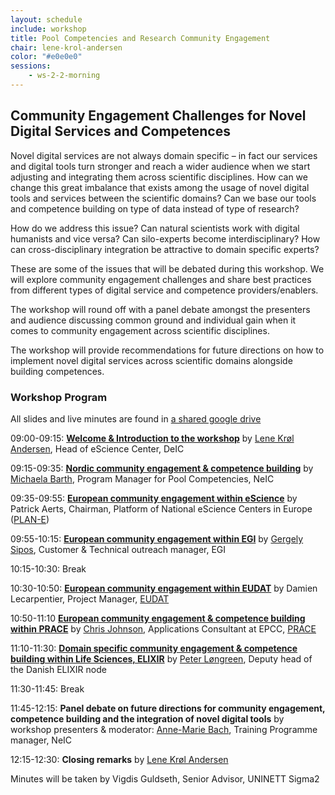```yaml
---
layout: schedule
include: workshop
title: Pool Competencies and Research Community Engagement
chair: lene-krol-andersen
color: "#e0e0e0"
sessions:
    - ws-2-2-morning
---
```


## Community Engagement Challenges for Novel Digital Services and Competences

<!--Modern research requires novel digital services and competences that combine
software, tools, data and computing across different institutions and across
heterogeneous environments. This session will explore the experiences from
different community engagement set-ups and share best practice on how these
digital services are integrated into our respective research communities
alongside the needed competences. This session will present challenges from
research communities, research infrastructure providers and data service
providers in their respective missions to enhance the use and implementation of
novel digital services. The workshop will host a panel debate between the
workshop speakers and workshop attendances, in order to openly reflect upon
existing challenges and best practices to improve community and competence
integration across disciplines, institutions and countries.
-->

Novel digital services are not always domain specific – in fact our services and digital tools turn stronger and reach a wider audience when we start adjusting and integrating them across scientific disciplines. How can we change this great imbalance that exists among the usage of novel digital tools and services between the scientific domains? Can we base our tools and competence building on type of data instead of type of research?

How do we address this issue? Can natural scientists work with digital humanists and vice versa? Can silo-experts become interdisciplinary? How can cross-disciplinary integration be attractive to domain specific experts?

These are some of the issues that will be debated during this workshop. We will explore community engagement challenges and share best practices from different types of digital service and competence providers/enablers.

The workshop will round off with a panel debate amongst the presenters and audience discussing common ground and individual gain when it comes to community engagement across scientific disciplines.

The workshop will provide recommendations for future directions on how to implement novel digital services across scientific domains alongside building competences.

<h3 id="agenda">Workshop Program</h3>

All slides and live minutes are found in <a href="https://drive.google.com/drive/folders/0B9tCS2R8WVYFN2cwVnVHdDZtT3M">a shared google drive</a>

09:00-09:15: 	<b><a href="https://drive.google.com/open?id=0B3_M8yUwSJDhbDl2aEVINUpWbVk">Welcome & Introduction to the workshop</a></b>
by <a href="http://neic2017.nordforsk.org/people/lene-krol-andersen/">Lene Krøl Andersen</a>, Head of eScience Center, DeIC

09:15-09:35: 	<b><a href="https://drive.google.com/open?id=1Y0H-HR7O3Pfc8h8ye6pi3vidi_PIrwOzCqJTVOtcCnU">Nordic community engagement & competence building</a></b>
by <a href="https://neic.nordforsk.org/about/team/#barth">Michaela Barth</a>, Program Manager for Pool Competencies, NeIC

09:35-09:55: 	<b><a href="https://drive.google.com/open?id=0B3_M8yUwSJDhalhjQk1DRFE5SnM">European community engagement within eScience</a></b>
by Patrick Aerts, Chairman, Platform of National eScience Centers in Europe (<a href="https://plan-europe.eu/">PLAN-E</a>)

09:55-10:15: 	<b><a href="https://drive.google.com/open?id=0B2aCGI7spodZcEhCWm9aU2tIN3M">European community engagement within EGI</a></b>
by  <a href="https://www.egi.eu/about/egi-foundation/team/gergely-sipos/">Gergely Sipos</a>, Customer & Technical outreach manager, EGI

10:15-10:30: 	Break

10:30-10:50: 	<b><a href="https://drive.google.com/open?id=0BywNdZWV23y5ZXR3VmczOEw3WW8">European community engagement within EUDAT</a></b>
by Damien Lecarpentier, Project Manager, <a href="https://www.eudat.eu/EUDAT">EUDAT</a>

10:50-11:10	<b><a href="https://drive.google.com/open?id=0B3_M8yUwSJDhUmtVblZoWUxxUGs">European community engagement & competence building within PRACE</a></b>
by <a href="https://www.epcc.ed.ac.uk/about/staff/dr-christopher-johnson">Chris Johnson</a>, Applications Consultant at EPCC, <a href="http://www.prace-ri.eu/PRACE">PRACE</a>

11:10-11:30: 	<b><a href="https://drive.google.com/open?id=0B4FqXfHgUz4WUjZqOXltbWpQMFU">Domain specific community engagement & competence building within Life Sciences, ELIXIR</a></b>
by <a href="http://neic2017.nordforsk.org/people/peter-longreen/">Peter Løngreen</a>, Deputy head of the Danish ELIXIR node

11:30-11:45:	Break

11:45-12:15: 	<b>Panel debate on future directions for community engagement, competence building and the integration of novel digital tools</b>
by workshop presenters & moderator: <a href="https://neic.nordforsk.org/about/team#ambach">Anne-Marie Bach</a>, Training Programme manager, NeIC

12:15-12:30: 	<b>Closing remarks</b> by
		<a href="http://neic2017.nordforsk.org/people/lene-krol-andersen/">Lene Krøl Andersen</a>

Minutes will be taken by Vigdis Guldseth, Senior Advisor, UNINETT Sigma2
